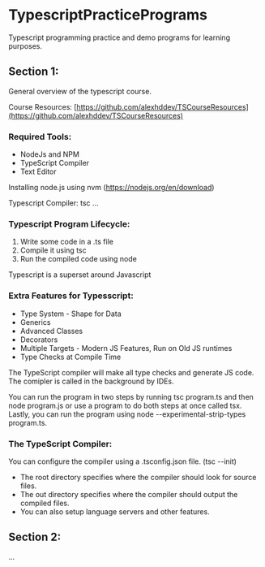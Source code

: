 # TypescriptPracticePrograms
Typescript programming practice and demo programs for learning purposes.

## Section 1:
General overview of the typescript course.

Course Resources: [https://github.com/alexhddev/TSCourseResources](https://github.com/alexhddev/TSCourseResources)

### Required Tools:
* NodeJs and NPM
* TypeScript Compiler
* Text Editor

Installing node.js using nvm (https://nodejs.org/en/download)

Typescript Compiler: tsc ...

### Typescript Program Lifecycle:
1. Write some code in a .ts file
2. Compile it using tsc
3. Run the compiled code using node

Typescript is a superset around Javascript

### Extra Features for Typesscript:
* Type System - Shape for Data
* Generics
* Advanced Classes
* Decorators
* Multiple Targets - Modern JS Features, Run on Old JS runtimes
* Type Checks at Compile Time

The TypeScript compiler will make all type checks and generate JS code. The comipler is called in the background by IDEs.

You can run the program in two steps by running tsc program.ts and then node program.js or use a program to do both steps at once called tsx. Lastly, you can run the program using node --experimental-strip-types program.ts.

### The TypeScript Compiler:
You can configure the compiler using a .tsconfig.json file. (tsc --init)
* The root directory specifies where the compiler should look for source files.
* The out directory specifies where the compiler should output the compiled files.
* You can also setup language servers and other features.


## Section 2:
...


